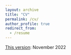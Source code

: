 ```yaml
---
layout: archive
title: "CV"
permalink: /cv/
author_profile: true
redirect_from:
  - /resume
---
```


[This version](../files/CV_Fulin_Li.pdf): November 2022
<!--- Coming soon.  --->
